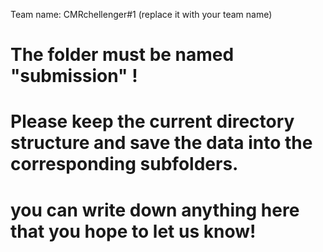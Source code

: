Team name: CMRchellenger#1 (replace it with your team name)

# The folder must be named "submission" !
# Please keep the current directory structure and save the data into the corresponding subfolders.

# you can write down anything here that you hope to let us know!